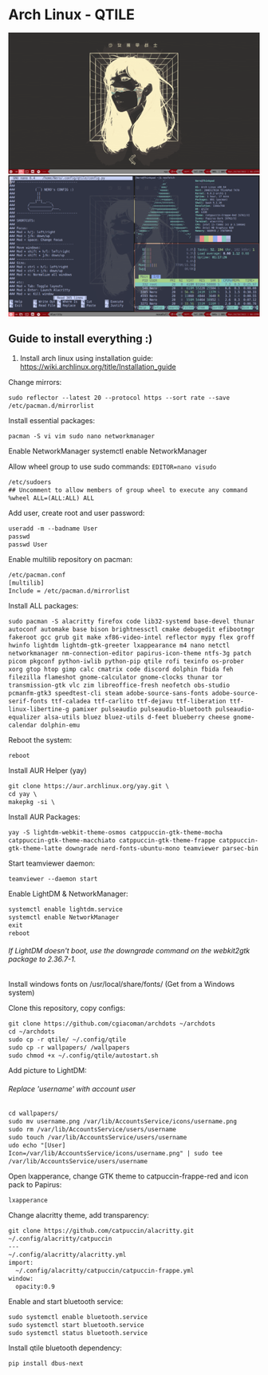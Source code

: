 # Arch Linux - QTILE
![Qtile](/qtile/screenshot1.png)
![Qtile](/qtile/screenshot.png)
## Guide to install everything :)

1. Install arch linux using installation guide:
https://wiki.archlinux.org/title/Installation_guide

Change mirrors:
```
sudo reflector --latest 20 --protocol https --sort rate --save /etc/pacman.d/mirrorlist
```
Install essential packages:
```
pacman -S vi vim sudo nano networkmanager
```
Enable NetworkManager
systemctl enable NetworkManager

Allow wheel group to use sudo commands:
```EDITOR=nano visudo```

```
/etc/sudoers
## Uncomment to allow members of group wheel to execute any command
%wheel ALL=(ALL:ALL) ALL
```
Add user, create root and user password:
```
useradd -m --badname User
passwd 
passwd User
```

Enable multilib repository on pacman:
```
/etc/pacman.conf
[multilib]
Include = /etc/pacman.d/mirrorlist
```

Install ALL packages:

```
sudo pacman -S alacritty firefox code lib32-systemd base-devel thunar autoconf automake base bison brightnessctl cmake debugedit efibootmgr fakeroot gcc grub git make xf86-video-intel reflector mypy flex groff hwinfo lightdm lightdm-gtk-greeter lxappearance m4 nano netctl networkmanager nm-connection-editor papirus-icon-theme ntfs-3g patch picom pkgconf python-iwlib python-pip qtile rofi texinfo os-prober xorg gtop htop gimp calc cmatrix code discord dolphin fbida feh filezilla flameshot gnome-calculator gnome-clocks thunar tor transmission-gtk vlc zim libreoffice-fresh neofetch obs-studio pcmanfm-gtk3 speedtest-cli steam adobe-source-sans-fonts adobe-source-serif-fonts ttf-caladea ttf-carlito ttf-dejavu ttf-liberation ttf-linux-libertine-g pamixer pulseaudio pulseaudio-bluetooth pulseaudio-equalizer alsa-utils bluez bluez-utils d-feet blueberry cheese gnome-calendar dolphin-emu 
```
Reboot the system:
```
reboot
```
Install AUR Helper (yay)
```
git clone https://aur.archlinux.org/yay.git \
cd yay \
makepkg -si \
```
Install AUR Packages: 
```
yay -S lightdm-webkit-theme-osmos catppuccin-gtk-theme-mocha catppuccin-gtk-theme-macchiato catppuccin-gtk-theme-frappe catppuccin-gtk-theme-latte downgrade nerd-fonts-ubuntu-mono teamviewer parsec-bin
```
Start teamviewer daemon:
```
teamviewer --daemon start
```
Enable LightDM & NetworkManager:
```
systemctl enable lightdm.service
systemctl enable NetworkManager
exit
reboot
```

###### If LightDM doesn't boot, use the downgrade command on the webkit2gtk package to 2.36.7-1.
Install windows fonts on /usr/local/share/fonts/ (Get from a Windows system)

Clone this repository, copy configs:
```
git clone https://github.com/cgiacoman/archdots ~/archdots
cd ~/archdots
sudo cp -r qtile/ ~/.config/qtile
sudo cp -r wallpapers/ /wallpapers
sudo chmod +x ~/.config/qtile/autostart.sh
```
Add picture to LightDM:
###### Replace 'username' with account user
```
cd wallpapers/
sudo mv username.png /var/lib/AccountsService/icons/username.png
sudo rm /var/lib/AccountsService/users/username
sudo touch /var/lib/AccountsService/users/username
udo echo "[User]
Icon=/var/lib/AccountsService/icons/username.png" | sudo tee /var/lib/AccountsService/users/username
```
Open lxapperance, change GTK theme to catpuccin-frappe-red and icon pack to Papirus:
```
lxapperance
```
Change alacritty theme, add transparency:
```
git clone https://github.com/catpuccin/alacritty.git ~/.config/alacritty/catpuccin
---
~/.config/alacritty/alacritty.yml
import:
  ~/.config/alacritty/catpuccin/catpuccin-frappe.yml
window:
  opacity:0.9
```

Enable and start bluetooth service:
```
sudo systemctl enable bluetooth.service
sudo systemctl start bluetooth.service
sudo systemctl status bluetooth.service
```
Install qtile bluetooth dependency:
```
pip install dbus-next
```
